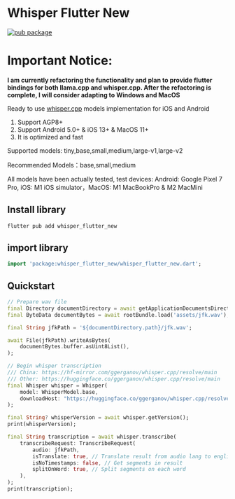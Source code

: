 # Whisper Flutter New

[![pub package](https://img.shields.io/pub/v/whisper_flutter_new.svg?label=whisper_flutter_new&color=blue)](https://pub.dev/packages/whisper_flutter_new)

# Important Notice:

**I am currently refactoring the functionality and plan to provide flutter bindings for both llama.cpp and whisper.cpp. After the refactoring is complete, I will consider adapting to Windows and MacOS**

Ready to use [whisper.cpp](https://github.com/ggerganov/whisper.cpp) models implementation for iOS
and Android

1. Support AGP8+
2. Support Android 5.0+ & iOS 13+ & MacOS 11+
3. It is optimized and fast

Supported models: tiny,base,small,medium,large-v1,large-v2

Recommended Models：base,small,medium

All models have been actually tested, test devices: Android: Google Pixel 7 Pro, iOS: M1 iOS
simulator，MacOS: M1 MacBookPro & M2 MacMini

## Install library

```bash
flutter pub add whisper_flutter_new
```

## import library

```dart
import 'package:whisper_flutter_new/whisper_flutter_new.dart';
```

## Quickstart

```dart
// Prepare wav file
final Directory documentDirectory = await getApplicationDocumentsDirectory();
final ByteData documentBytes = await rootBundle.load('assets/jfk.wav');

final String jfkPath = '${documentDirectory.path}/jfk.wav';

await File(jfkPath).writeAsBytes(
    documentBytes.buffer.asUint8List(),
);

// Begin whisper transcription
/// China: https://hf-mirror.com/ggerganov/whisper.cpp/resolve/main
/// Other: https://huggingface.co/ggerganov/whisper.cpp/resolve/main
final Whisper whisper = Whisper(
    model: WhisperModel.base,
    downloadHost: "https://huggingface.co/ggerganov/whisper.cpp/resolve/main"
);

final String? whisperVersion = await whisper.getVersion();
print(whisperVersion);

final String transcription = await whisper.transcribe(
    transcribeRequest: TranscribeRequest(
        audio: jfkPath,
        isTranslate: true, // Translate result from audio lang to english text
        isNoTimestamps: false, // Get segments in result
        splitOnWord: true, // Split segments on each word
    ),
);
print(transcription);
```
